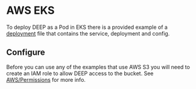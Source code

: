 # AWS EKS

To deploy DEEP as a Pod in EKS there is a provided example of
a [deployment](https://github.com/intergral/deep/tree/master/examples/kubernetes/aws-eks-deployment) file that contains the service, deployment and config.

## Configure

Before you can use any of the examples that use AWS S3 you will need to create an IAM role to allow DEEP access to the
bucket. See [AWS/Permissions](./aws/permissions.md) for more info.
